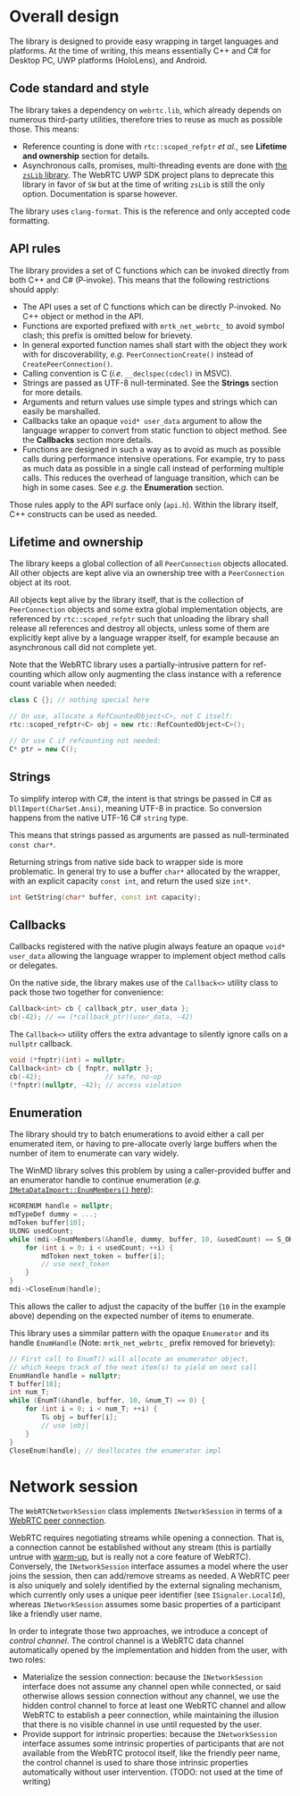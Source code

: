 # Overall design

The library is designed to provide easy wrapping in target languages and platforms. At the time of writing, this means essentially C++ and C# for Desktop PC, UWP platforms (HoloLens), and Android.

## Code standard and style

The library takes a dependency on `webrtc.lib`, which already depends on numerous third-party utilities, therefore tries to reuse as much as possible those. This means:
- Reference counting is done with `rtc::scoped_refptr` _et al._, see **Lifetime and ownership** section for details.
- Asynchronous calls, promises, multi-threading events are done with [the `zsLib` library](https://github.com/robin-raymond/zsLib). The WebRTC UWP SDK project plans to deprecate this library in favor of `SW` but at the time of writing `zsLib` is still the only option. Documentation is sparse however.

The library uses `clang-format`. This is the reference and only accepted code formatting.

## API rules

The library provides a set of C functions which can be invoked directly from both C++ and C# (P-invoke). This means that the following restrictions should apply:

- The API uses a set of C functions which can be directly P-invoked. No C++ object or method in the API.
- Functions are exported prefixed with `mrtk_net_webrtc_` to avoid symbol clash; this prefix is omitted below for brievety.
- In general exported function names shall start with the object they work with for discoverability, _e.g._ `PeerConnectionCreate()` instead of `CreatePeerConnection()`.
- Calling convention is C (_i.e._ `__declspec(cdecl)` in MSVC).
- Strings are passed as UTF-8 null-terminated. See the **Strings** section for more details.
- Arguments and return values use simple types and strings which can easily be marshalled.
- Callbacks take an opaque `void* user_data` argument to allow the language wrapper to convert from static function to object method. See the **Callbacks** section more details.
- Functions are designed in such a way as to avoid as much as possible calls during performance intensive operations. For example, try to pass as much data as possible in a single call instead of performing multiple calls. This reduces the overhead of language transition, which can be high in some cases. See _e.g._ the **Enumeration** section.

Those rules apply to the API surface only (`api.h`). Within the library itself, C++ constructs can be used as needed.

## Lifetime and ownership

The library keeps a global collection of all `PeerConnection` objects allocated. All other objects are kept alive via an ownership tree with a `PeerConnection` object at its root.

All objects kept alive by the library itself, that is the collection of `PeerConnection` objects and some extra global implementation objects, are referenced by `rtc::scoped_refptr` such that unloading the library shall release all references and destroy all objects, unless some of them are explicitly kept alive by a language wrapper itself, for example because an asynchronous call did not complete yet.

Note that the WebRTC library uses a partially-intrusive pattern for ref-counting which allow only augmenting the class instance with a reference count variable when needed:
```cpp
class C {}; // nothing special here

// On use, allocate a RefCountedObject<C>, not C itself:
rtc::scoped_refptr<C> obj = new rtc::RefCountedObject<C>();

// Or use C if refcounting not needed:
C* ptr = new C();
```

## Strings

To simplify interop with C#, the intent is that strings be passed in C# as `DllImport(CharSet.Ansi)`, meaning UTF-8 in practice. So conversion happens from the native UTF-16 C# `string` type.

This means that strings passed as arguments are passed as null-terminated `const char*`.

Returning strings from native side back to wrapper side is more problematic. In general try to use a buffer `char*` allocated by the wrapper, with an explicit capacity `const int`, and return the used size `int*`.
```cpp
int GetString(char* buffer, const int capacity);
```

## Callbacks

Callbacks registered with the native plugin always feature an opaque `void* user_data` allowing the language wrapper to implement object method calls or delegates.

On the native side, the library makes use of the `Callback<>` utility class to pack those two together for convenience:
```cpp
Callback<int> cb { callback_ptr, user_data };
cb(-42); // == (*callback_ptr)(user_data, -42)
```

The `Callback<>` utility offers the extra advantage to silently ignore calls on a `nullptr` callback.
```cpp
void (*fnptr)(int) = nullptr;
Callback<int> cb { fnptr, nullptr };
cb(-42);                // safe, no-op
(*fnptr)(nullptr, -42); // access violation
``` 

## Enumeration

The library should try to batch enumerations to avoid either a call per enumerated item, or having to pre-allocate overly large buffers when the number of item to enumerate can vary widely.

The WinMD library solves this problem by using a caller-provided buffer and an enumerator handle to continue enumeration (_e.g._ [`IMetaDataImport::EnumMembers()` here](https://docs.microsoft.com/en-us/dotnet/framework/unmanaged-api/metadata/imetadataimport-enummembers-method)):
```cpp
HCORENUM handle = nullptr;
mdTypeDef dummy = ...;
mdToken buffer[10];
ULONG usedCount;
while (mdi->EnumMembers(&handle, dummy, buffer, 10, &usedCount) == S_OK) {
    for (int i = 0; i < usedCount; ++i) {
        mdToken next_token = buffer[i];
        // use next_token
    }
}
mdi->CloseEnum(handle);
```

This allows the caller to adjust the capacity of the buffer (`10` in the example above) depending on the expected number of items to enumerate.

This library uses a simmilar pattern with the opaque `Enumerator` and its handle `EnumHandle` (Note: `mrtk_net_webrtc_` prefix removed for brievety):
```cpp
// First call to EnumT() will allocate an enumerator object,
// which keeps track of the next item(s) to yield on next call
EnumHandle handle = nullptr; 
T buffer[10];
int num_T;
while (EnumT(&handle, buffer, 10, &num_T) == 0) {
    for (int i = 0; i < num_T; ++i) {
        T& obj = buffer[i];
        // use |obj|
    }
}
CloseEnum(handle); // deallocates the enumerator impl
```

# Network session

The `WebRTCNetworkSession` class implements `INetworkSession` in terms of a [WebRTC peer connection](https://w3c.github.io/webrtc-pc/#rtcpeerconnection-interface).

WebRTC requires negotiating streams while opening a connection. That is, a connection cannot be established without any stream (this is partially untrue with [warm-up](https://w3c.github.io/webrtc-pc/#advanced-peer-to-peer-example-with-warm-up), but is really not a core feature of WebRTC). Conversely, the `INetworkSession` interface assumes a model where the user joins the session, then can add/remove streams as needed. A WebRTC peer is also uniquely and solely identified by the external signaling mechanism, which currently only uses a unique peer identifier (see `ISignaler.LocalId`), whereas `INetworkSession` assumes some basic properties of a participant like a friendly user name. 

In order to integrate those two approaches, we introduce a concept of _control channel_. The control channel is a WebRTC data channel automatically opened by the implementation and hidden from the user, with two roles:
- Materialize the session connection: because the `INetworkSession` interface does not assume any channel open while connected, or said otherwise allows session connection without any channel, we use the hidden control channel to force at least one WebRTC channel and allow WebRTC to establish a peer connection, while maintaining the illusion that there is no visible channel in use until requested by the user.
- Provide support for intrinsic properties: because the `INetworkSession` interface assumes some intrinsic properties of participants that are not available from the WebRTC protocol itself, like the friendly peer name, the control channel is used to share those intrinsic properties automatically without user intervention. (TODO: not used at the time of writing)